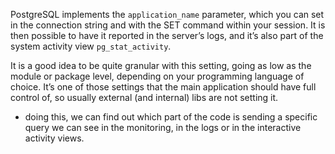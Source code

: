
PostgreSQL implements the `application_name` parameter, which you can set in the connection string and with the SET command within your session. It is then possible to have it reported in the server’s logs, and it’s also part of the system activity view `pg_stat_activity`.

It is a good idea to be quite granular with this setting, going as low as the module or package level, depending on your programming language of choice. It’s one of those settings that the main application should have full control of, so usually external (and internal) libs are not setting it.
- doing this, we can find out which part of the code is sending a specific query we can see in the monitoring, in the logs or in the interactive activity views.

